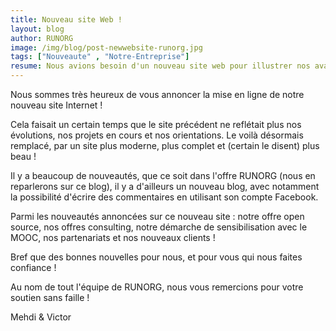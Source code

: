 ```yaml
---
title: Nouveau site Web !
layout: blog
author: RUNORG
image: /img/blog/post-newwebsite-runorg.jpg
tags: ["Nouveaute" , "Notre-Entreprise"]
resume: Nous avions besoin d'un nouveau site web pour illustrer nos avancées et nos nouveaux projets. Le voilà enfin en ligne !
--- 
```

Nous sommes très heureux de vous annoncer la mise en ligne de notre nouveau site Internet !

Cela faisait un certain temps que le site précédent ne reflétait plus nos évolutions, nos projets en cours et nos orientations. Le voilà désormais remplacé, par un site plus moderne, plus complet et (certain le disent) plus beau !

Il y a beaucoup de nouveautés, que ce soit dans l'offre RUNORG (nous en reparlerons sur ce blog), il y a d'ailleurs un nouveau blog, avec notamment la possibilité d'écrire des commentaires en utilisant son compte Facebook.

Parmi les nouveautés annoncées sur ce nouveau site : notre offre open source, nos offres consulting, notre démarche de sensibilisation avec le MOOC, nos partenariats et nos nouveaux clients !

Bref que des bonnes nouvelles pour nous, et pour vous qui nous faites confiance !

Au nom de tout l'équipe de RUNORG, nous vous remercions pour votre soutien sans faille !

Mehdi & Victor
